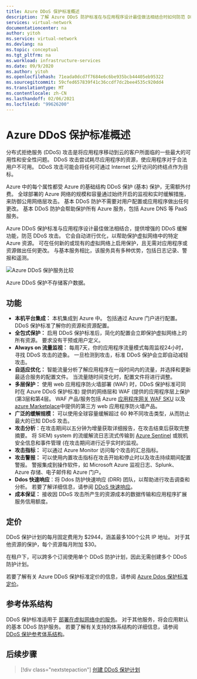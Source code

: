```yaml
---
title: Azure DDoS 保护标准概述
description: 了解 Azure DDoS 防护标准在与应用程序设计最佳做法相结合时如何防范 DDoS 攻击。
services: virtual-network
documentationcenter: na
author: yitoh
ms.service: virtual-network
ms.devlang: na
ms.topic: conceptual
ms.tgt_pltfrm: na
ms.workload: infrastructure-services
ms.date: 09/9/2020
ms.author: yitoh
ms.openlocfilehash: 71eada0dcd7f7684e6c6be935bcb44405eb95322
ms.sourcegitcommit: 59cfed657839f41c36ccdf7dc2bee4535c920dd4
ms.translationtype: MT
ms.contentlocale: zh-CN
ms.lasthandoff: 02/06/2021
ms.locfileid: "99626200"
---
```

# <a name="azure-ddos-protection-standard-overview"></a>Azure DDoS 保护标准概述

分布式拒绝服务 (DDoS) 攻击是将应用程序移动到云的客户所面临的一些最大的可用性和安全性问题。 DDoS 攻击尝试耗尽应用程序的资源，使应用程序对于合法用户不可用。 DDoS 攻击可能会将任何可通过 Internet 公开访问的终结点作为目标。

Azure 中的每个属性都受 Azure 的基础结构 DDoS 保护 (基本) 保护，无需额外付费。 全球部署的 Azure 网络的规模和容量通过始终开启的监视和实时缓解措施，来防御公用网络层攻击。 基本 DDoS 防护不需要对用户配置或应用程序做出任何更改。 基本 DDoS 防护会帮助保护所有 Azure 服务，包括 Azure DNS 等 PaaS 服务。

Azure DDoS 保护标准与应用程序设计最佳做法相结合，提供增强的 DDoS 缓解功能，防范 DDoS 攻击。 它会自动进行优化，以帮助保护虚拟网络中的特定 Azure 资源。 可在任何新的或现有的虚拟网络上启用保护，且无需对应用程序或资源做出任何更改。 与基本服务相比，该服务具有多种优势，包括日志记录、警报和遥测。 

![Azure DDoS 保护服务比较](./media/ddos-protection-overview/ddos-comparison.png)

Azure DDoS 保护不存储客户数据。

## <a name="features"></a>功能

- **本机平台集成：** 本机集成到 Azure 中。 包括通过 Azure 门户进行配置。 DDoS 保护标准了解你的资源和资源配置。
- **全包式保护：** 启用 DDoS 保护标准后，简化的配置会立即保护虚拟网络上的所有资源。 要求没有干预或用户定义。 
- **Always on 流量监视：** 每周7天，你的应用程序流量模式每周监视24小时，寻找 DDoS 攻击的迹象。 一旦检测到攻击，标准 DDoS 保护会立即自动减轻攻击。
- **自适应优化：** 智能流量分析了解应用程序在一段时间内的流量，并选择和更新最适合服务的配置文件。 当流量随时间变化时，配置文件将进行调整。
- **多层保护：** 使用 web 应用程序防火墙部署 (WAF) 时，DDoS 保护标准可同时在 Azure DDoS 保护标准) 提供的网络层和 WAF (提供的应用程序层上保护 (第3层和第4层。 WAF 产品/服务包括 Azure [应用程序网关 WAF SKU](../web-application-firewall/ag/ag-overview.md?toc=%2fazure%2fvirtual-network%2ftoc.json) 以及 [azure Marketplace](https://azuremarketplace.microsoft.com/marketplace/apps?page=1&search=web%20application%20firewall)中提供的第三方 web 应用程序防火墙产品。
- **广泛的缓解规模：** 可以使用全球容量缓解超过 60 种不同攻击类型，从而防止最大的已知 DDoS 攻击。
- **攻击分析**：在攻击期间以五分钟为增量获取详细报告，在攻击结束后获取完整摘要。 将 SIEM) system 的流缓解流日志流式传输到 [Azure Sentinel](../sentinel/connect-azure-ddos-protection.md) 或脱机安全信息和事件管理 (在攻击期间进行近乎实时的监视。
- **攻击指标：** 可以通过 Azure Monitor 访问每个攻击的汇总指标。
- **攻击警报：** 可以使用内置攻击指标在攻击开始和停止时以及攻击持续期间配置警报。 警报集成到操作软件，如 Microsoft Azure 监视日志、Splunk、Azure 存储、电子邮件和 Azure 门户。
- **Ddos 快速响应**：将 Ddos 防护快速响应 (DRR) 团队，以帮助进行攻击调查和分析。 若要了解详细信息，请参阅 [DDoS 快速响应](ddos-rapid-response.md)。
- **成本保证：** 接收因 DDoS 攻击所产生的资源成本的数据传输和应用程序扩展服务信用额度。

## <a name="pricing"></a>定价

DDoS 保护计划的每月固定费用为 $2944，涵盖最多100个公共 IP 地址。 对于其他资源的保护，每个资源每月附加 $30。

在租户下，可以跨多个订阅使用单个 DDoS 防护计划，因此无需创建多个 DDoS 防护计划。

若要了解有关 Azure DDoS 保护标准定价的信息，请参阅 [Azure Ddos 保护标准定价](https://azure.microsoft.com/pricing/details/ddos-protection/)。

## <a name="reference-architectures"></a>参考体系结构

DDoS 保护标准适用于 [部署在虚拟网络中的服务](https://docs.microsoft.com/azure/virtual-network/virtual-network-for-azure-services)。 对于其他服务，将会应用默认的基本 DDoS 防护服务。 若要了解有关支持的体系结构的详细信息，请参阅 [DDoS 保护参考体系结构](https://docs.microsoft.com/azure/ddos-protection/ddos-protection-reference-architectures)。 

## <a name="next-steps"></a>后续步骤

> [!div class="nextstepaction"]
> [创建 DDoS 保护计划](manage-ddos-protection.md)
